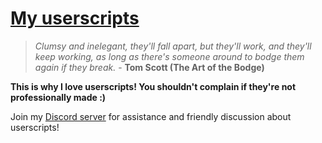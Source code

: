 # [My userscripts](https://hakorr.github.io/Userscripts/)

> *Clumsy and inelegant, they'll fall apart, but they'll work, and they'll keep working, as long as there's someone around to bodge them again if they break.* - **Tom Scott (The Art of the Bodge)**

**This is why I love userscripts! You shouldn't complain if they're not professionally made :)**

Join my [Discord server](https://discord.gg/xkYydUyaem) for assistance and friendly discussion about userscripts!
